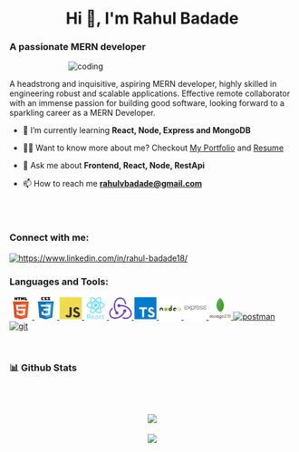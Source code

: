 <h1 align="center">Hi 👋, I'm Rahul Badade</h1>
<h3 align="left">A passionate MERN developer</h3>
<img align = "right" alt = "coding"  width = "400" src="https://camo.githubusercontent.com/c6deab2f711f5000f9f6fc6e38a4f413ed50392c11a2938a351155cb137c6c81/68747470733a2f2f692e70696e696d672e636f6d2f6f726967696e616c732f36362f38332f33652f36363833336530376436666239656235643732346534376430633831343238352e6769663f7261773d74727565">
<br/>
<p>A headstrong and inquisitive, aspiring MERN developer, highly skilled in engineering robust and scalable applications. Effective remote collaborator with an immense passion for building good software, looking forward to a sparkling career as a MERN Developer.</p>

- 🌱 I’m currently learning **React, Node, Express and MongoDB**

- 👨‍💻 Want to know more about me? Checkout [My Portfolio](https://rahulb18.github.io/) and [Resume](https://drive.google.com/file/d/1OG7NX-8MpqpEcINqTE8e0kfvrh9-OMJI/view?usp=sharing)

- 💬 Ask me about **Frontend, React, Node, RestApi**

- 📫 How to reach me **rahulvbadade@gmail.com**
<br/>
<br/>
<h3 align="left">Connect with me:</h3>
<p align="left">
<a href="https://www.linkedin.com/in/rahul-badade18/" target="blank"><img align="center" src="https://raw.githubusercontent.com/rahuldkjain/github-profile-readme-generator/master/src/images/icons/Social/linked-in-alt.svg" alt="https://www.linkedin.com/in/rahul-badade18/" height="30" width="40" /></a>
</p>

<h3 align="left">Languages and Tools:</h3>
<p align="left"> <a href="https://www.w3.org/html/" target="_blank" rel="noreferrer"> <img src="https://raw.githubusercontent.com/devicons/devicon/master/icons/html5/html5-original-wordmark.svg" alt="html5" width="40" height="40"/> </a> <a href="https://www.w3schools.com/css/" target="_blank" rel="noreferrer"> <img src="https://raw.githubusercontent.com/devicons/devicon/master/icons/css3/css3-original-wordmark.svg" alt="css3" width="40" height="40"/> </a>  <a href="https://developer.mozilla.org/en-US/docs/Web/JavaScript" target="_blank" rel="noreferrer"> <img src="https://raw.githubusercontent.com/devicons/devicon/master/icons/javascript/javascript-original.svg" alt="javascript" width="40" height="40"/> </a><a href="https://reactjs.org/" target="_blank" rel="noreferrer"> <img src="https://raw.githubusercontent.com/devicons/devicon/master/icons/react/react-original-wordmark.svg" alt="react" width="40" height="40"/> </a><a href="https://redux.js.org" target="_blank" rel="noreferrer"> <img src="https://raw.githubusercontent.com/devicons/devicon/master/icons/redux/redux-original.svg" alt="redux" width="40" height="40"/> </a><a href="https://www.typescriptlang.org/" target="_blank" rel="noreferrer"> <img src="https://raw.githubusercontent.com/devicons/devicon/master/icons/typescript/typescript-original.svg" alt="typescript" width="40" height="40"/> </a><a href="https://nodejs.org" target="_blank" rel="noreferrer"> <img src="https://raw.githubusercontent.com/devicons/devicon/master/icons/nodejs/nodejs-original-wordmark.svg" alt="nodejs" width="40" height="40"/> </a><a href="https://expressjs.com" target="_blank" rel="noreferrer"> <img src="https://raw.githubusercontent.com/devicons/devicon/master/icons/express/express-original-wordmark.svg" alt="express" width="40" height="40"/> </a><a href="https://www.mongodb.com/" target="_blank" rel="noreferrer"> <img src="https://raw.githubusercontent.com/devicons/devicon/master/icons/mongodb/mongodb-original-wordmark.svg" alt="mongodb" width="40" height="40"/> </a><a href="https://postman.com" target="_blank" rel="noreferrer"> <img src="https://www.vectorlogo.zone/logos/getpostman/getpostman-icon.svg" alt="postman" width="40" height="40"/> </a> <a href="https://git-scm.com/" target="_blank" rel="noreferrer"> <img src="https://www.vectorlogo.zone/logos/git-scm/git-scm-icon.svg" alt="git" width="40" height="40"/> </a></p>
<br/>



<h3>📊 Github Stats</h3>
<br/>
<br/>
<p align="center">
   <img align="center"  src="https://github-readme-streak-stats.herokuapp.com/?user=rahulb18&theme=dark" />
   <br/>
   <br/>
   <img align="center" src="https://github-readme-stats.vercel.app/api?username=rahulb18&show_icons=true&locale=en&theme=dark"/>
</p>
